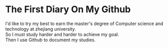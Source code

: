 # The First Diary On My Github
I'd like to try my best to earn the master's degree of Computer science and technology at zhejiang university.  
So I must study harder and harder to achieve my goal.  
Then I use Github to document my studies.  


